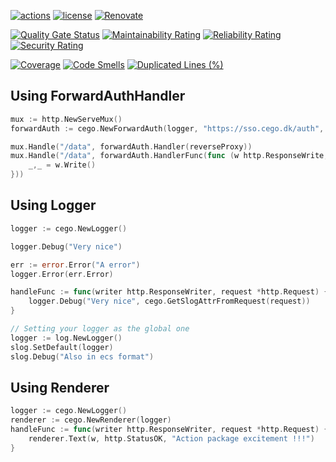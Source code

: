 [![actions](https://img.shields.io/github/actions/workflow/status/cego/go-lib/actions.yml?branch=main)](https://github.com/cego/go-lib/actions)
[![license](https://img.shields.io/github/license/cego/go-lib)](https://npmjs.org/package/gitlab-ci-local)
[![Renovate](https://img.shields.io/badge/renovate-enabled-brightgreen.svg)](https://renovatebot.com)

[![Quality Gate Status](https://sonarcloud.io/api/project_badges/measure?project=cego_go-lib&metric=alert_status)](https://sonarcloud.io/dashboard?id=cego_go-lib)
[![Maintainability Rating](https://sonarcloud.io/api/project_badges/measure?project=cego_go-lib&metric=sqale_rating)](https://sonarcloud.io/dashboard?id=cego_go-lib)
[![Reliability Rating](https://sonarcloud.io/api/project_badges/measure?project=cego_go-lib&metric=reliability_rating)](https://sonarcloud.io/dashboard?id=cego_go-lib)
[![Security Rating](https://sonarcloud.io/api/project_badges/measure?project=cego_go-lib&metric=security_rating)](https://sonarcloud.io/dashboard?id=cego_go-lib)

[![Coverage](https://sonarcloud.io/api/project_badges/measure?project=cego_go-lib&metric=coverage)](https://sonarcloud.io/dashboard?id=cego_go-lib)
[![Code Smells](https://sonarcloud.io/api/project_badges/measure?project=cego_go-lib&metric=code_smells)](https://sonarcloud.io/dashboard?id=cego_go-lib)
[![Duplicated Lines (%)](https://sonarcloud.io/api/project_badges/measure?project=cego_go-lib&metric=duplicated_lines_density)](https://sonarcloud.io/dashboard?id=cego_go-lib)

## Using ForwardAuthHandler

```go
mux := http.NewServeMux()
forwardAuth := cego.NewForwardAuth(logger, "https://sso.cego.dk/auth", "netbox.cego.dk")

mux.Handle("/data", forwardAuth.Handler(reverseProxy))
mux.Handle("/data", forwardAuth.HandlerFunc(func (w http.ResponseWrite, req *http.Request) {
	_,_ = w.Write()
}))
```

## Using Logger
```go
logger := cego.NewLogger()

logger.Debug("Very nice")

err := error.Error("A error")
logger.Error(err.Error)

handleFunc := func(writer http.ResponseWriter, request *http.Request) {
    logger.Debug("Very nice", cego.GetSlogAttrFromRequest(request))
}

// Setting your logger as the global one
logger := log.NewLogger()
slog.SetDefault(logger)
slog.Debug("Also in ecs format")
```

## Using Renderer
```go
logger := cego.NewLogger()
renderer := cego.NewRenderer(logger)
handleFunc := func(writer http.ResponseWriter, request *http.Request) {
    renderer.Text(w, http.StatusOK, "Action package excitement !!!")
}
```
